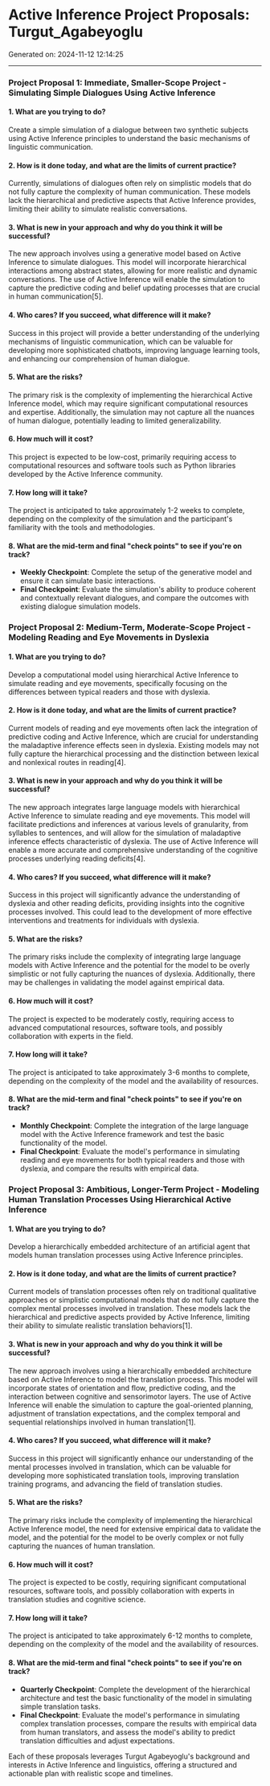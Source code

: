# Active Inference Project Proposals: Turgut_Agabeyoglu

Generated on: 2024-11-12 12:14:25

---

### Project Proposal 1: Immediate, Smaller-Scope Project - Simulating Simple Dialogues Using Active Inference

#### 1. What are you trying to do?
Create a simple simulation of a dialogue between two synthetic subjects using Active Inference principles to understand the basic mechanisms of linguistic communication.

#### 2. How is it done today, and what are the limits of current practice?
Currently, simulations of dialogues often rely on simplistic models that do not fully capture the complexity of human communication. These models lack the hierarchical and predictive aspects that Active Inference provides, limiting their ability to simulate realistic conversations.

#### 3. What is new in your approach and why do you think it will be successful?
The new approach involves using a generative model based on Active Inference to simulate dialogues. This model will incorporate hierarchical interactions among abstract states, allowing for more realistic and dynamic conversations. The use of Active Inference will enable the simulation to capture the predictive coding and belief updating processes that are crucial in human communication[5].

#### 4. Who cares? If you succeed, what difference will it make?
Success in this project will provide a better understanding of the underlying mechanisms of linguistic communication, which can be valuable for developing more sophisticated chatbots, improving language learning tools, and enhancing our comprehension of human dialogue.

#### 5. What are the risks?
The primary risk is the complexity of implementing the hierarchical Active Inference model, which may require significant computational resources and expertise. Additionally, the simulation may not capture all the nuances of human dialogue, potentially leading to limited generalizability.

#### 6. How much will it cost?
This project is expected to be low-cost, primarily requiring access to computational resources and software tools such as Python libraries developed by the Active Inference community.

#### 7. How long will it take?
The project is anticipated to take approximately 1-2 weeks to complete, depending on the complexity of the simulation and the participant's familiarity with the tools and methodologies.

#### 8. What are the mid-term and final "check points" to see if you're on track?
- **Weekly Checkpoint**: Complete the setup of the generative model and ensure it can simulate basic interactions.
- **Final Checkpoint**: Evaluate the simulation's ability to produce coherent and contextually relevant dialogues, and compare the outcomes with existing dialogue simulation models.

### Project Proposal 2: Medium-Term, Moderate-Scope Project - Modeling Reading and Eye Movements in Dyslexia

#### 1. What are you trying to do?
Develop a computational model using hierarchical Active Inference to simulate reading and eye movements, specifically focusing on the differences between typical readers and those with dyslexia.

#### 2. How is it done today, and what are the limits of current practice?
Current models of reading and eye movements often lack the integration of predictive coding and Active Inference, which are crucial for understanding the maladaptive inference effects seen in dyslexia. Existing models may not fully capture the hierarchical processing and the distinction between lexical and nonlexical routes in reading[4].

#### 3. What is new in your approach and why do you think it will be successful?
The new approach integrates large language models with hierarchical Active Inference to simulate reading and eye movements. This model will facilitate predictions and inferences at various levels of granularity, from syllables to sentences, and will allow for the simulation of maladaptive inference effects characteristic of dyslexia. The use of Active Inference will enable a more accurate and comprehensive understanding of the cognitive processes underlying reading deficits[4].

#### 4. Who cares? If you succeed, what difference will it make?
Success in this project will significantly advance the understanding of dyslexia and other reading deficits, providing insights into the cognitive processes involved. This could lead to the development of more effective interventions and treatments for individuals with dyslexia.

#### 5. What are the risks?
The primary risks include the complexity of integrating large language models with Active Inference and the potential for the model to be overly simplistic or not fully capturing the nuances of dyslexia. Additionally, there may be challenges in validating the model against empirical data.

#### 6. How much will it cost?
The project is expected to be moderately costly, requiring access to advanced computational resources, software tools, and possibly collaboration with experts in the field.

#### 7. How long will it take?
The project is anticipated to take approximately 3-6 months to complete, depending on the complexity of the model and the availability of resources.

#### 8. What are the mid-term and final "check points" to see if you're on track?
- **Monthly Checkpoint**: Complete the integration of the large language model with the Active Inference framework and test the basic functionality of the model.
- **Final Checkpoint**: Evaluate the model's performance in simulating reading and eye movements for both typical readers and those with dyslexia, and compare the results with empirical data.

### Project Proposal 3: Ambitious, Longer-Term Project - Modeling Human Translation Processes Using Hierarchical Active Inference

#### 1. What are you trying to do?
Develop a hierarchically embedded architecture of an artificial agent that models human translation processes using Active Inference principles.

#### 2. How is it done today, and what are the limits of current practice?
Current models of translation processes often rely on traditional qualitative approaches or simplistic computational models that do not fully capture the complex mental processes involved in translation. These models lack the hierarchical and predictive aspects provided by Active Inference, limiting their ability to simulate realistic translation behaviors[1].

#### 3. What is new in your approach and why do you think it will be successful?
The new approach involves using a hierarchically embedded architecture based on Active Inference to model the translation process. This model will incorporate states of orientation and flow, predictive coding, and the interaction between cognitive and sensorimotor layers. The use of Active Inference will enable the simulation to capture the goal-oriented planning, adjustment of translation expectations, and the complex temporal and sequential relationships involved in human translation[1].

#### 4. Who cares? If you succeed, what difference will it make?
Success in this project will significantly enhance our understanding of the mental processes involved in translation, which can be valuable for developing more sophisticated translation tools, improving translation training programs, and advancing the field of translation studies.

#### 5. What are the risks?
The primary risks include the complexity of implementing the hierarchical Active Inference model, the need for extensive empirical data to validate the model, and the potential for the model to be overly complex or not fully capturing the nuances of human translation.

#### 6. How much will it cost?
The project is expected to be costly, requiring significant computational resources, software tools, and possibly collaboration with experts in translation studies and cognitive science.

#### 7. How long will it take?
The project is anticipated to take approximately 6-12 months to complete, depending on the complexity of the model and the availability of resources.

#### 8. What are the mid-term and final "check points" to see if you're on track?
- **Quarterly Checkpoint**: Complete the development of the hierarchical architecture and test the basic functionality of the model in simulating simple translation tasks.
- **Final Checkpoint**: Evaluate the model's performance in simulating complex translation processes, compare the results with empirical data from human translators, and assess the model's ability to predict translation difficulties and adjust expectations.

Each of these proposals leverages Turgut Agabeyoglu's background and interests in Active Inference and linguistics, offering a structured and actionable plan with realistic scope and timelines.